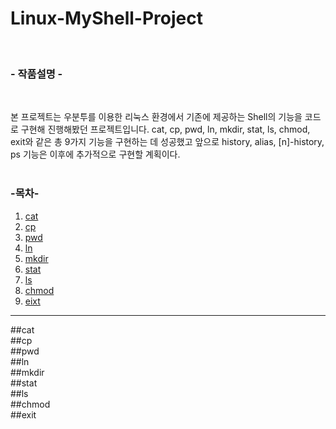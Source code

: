 # Linux-MyShell-Project

<br>

### - 작품설명 -

<br>

본 프로젝트는 우분투를 이용한 리눅스 환경에서 기존에 제공하는 Shell의 기능을 코드로 구현해 진행해봤던 프로젝트입니다. cat, cp, pwd, ln, mkdir, stat, ls, chmod, exit와 같은 총 9가지 기능을 구현하는 데 성공했고 앞으로 history, alias, [n]-history, ps 기능은 이후에 추가적으로 구현할 계획이다.
<br><br>

  
### -목차-

1. [cat](#cat)<br>
2. [cp](#cp)<br>
3. [pwd](#pwd)<br>
4. [ln](#ln)<br>
5. [mkdir](#mkdir)<br>
6. [stat](#stat)<br>
7. [ls](#ls)<br>
8. [chmod](#chmod)<br>
9. [eixt](#exit)<br>

<hr>

##cat<br>
##cp<br>
##pwd<br>
##ln<br>
##mkdir<br>
##stat<br>
##ls<br>
##chmod<br>
##exit<br>

